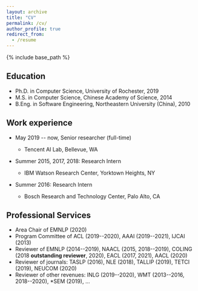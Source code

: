 ```yaml
---
layout: archive
title: "CV"
permalink: /cv/
author_profile: true
redirect_from:
  - /resume
---
```


{% include base_path %}

## Education

* Ph.D. in Computer Science, University of Rochester, 2019
* M.S. in Computer Science, Chinese Academy of Science, 2014
* B.Eng. in Software Engineering, Northeastern University (China), 2010

## Work experience

* May 2019 -- now, Senior researcher (full-time)
  * Tencent AI Lab, Bellevue, WA

* Summer 2015, 2017, 2018: Research Intern
  * IBM Watson Research Center, Yorktown Heights, NY

* Summer 2016: Research Intern
  * Bosch Research and Technology Center, Palo Alto, CA

## Professional Services

* Area Chair of EMNLP (2020)
* Program Committee of ACL (2019--2020), AAAI (2019--2021), IJCAI (2013)
* Reviewer of EMNLP (2014--2019), NAACL (2015, 2018--2019), COLING (2018 **outstanding reviewer**, 2020), EACL (2017, 2021), AACL (2020)
* Reviewer of journals: TASLP (2016), NLE (2018), TALLIP (2019), TETCI (2019), NEUCOM (2020)
* Reviewer of other revenues: INLG (2019--2020), WMT (2013--2016, 2018--2020), \*SEM (2019), ...
